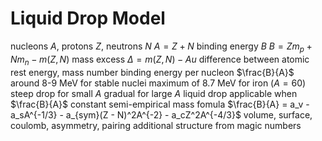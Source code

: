 # Liquid Drop Model
nucleons $A$, protons $Z$, neutrons $N$
	$A = Z + N$
binding energy $B$
	$B = Zm_p + Nm_n - m(Z, N)$
	mass excess $\Delta = m(Z, N) - Au$
		difference between atomic rest energy, mass number
	binding energy per nucleon $\frac{B}{A}$
		around 8-9 MeV for stable nuclei
		maximum of 8.7 MeV for iron ($A = 60$)
		steep drop for small $A$ gradual for large $A$
liquid drop applicable when $\frac{B}{A}$ constant
semi-empirical mass fomula
	$\frac{B}{A} = a_v - a_sA^{-1/3} - a_{sym}(Z - N)^2A^{-2} - a_cZ^2A^{-4/3}$
	volume, surface, coulomb, asymmetry, pairing
	additional structure from magic numbers